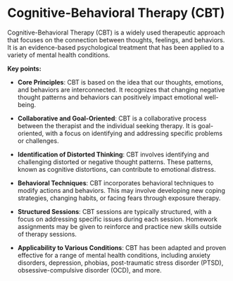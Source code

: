 # Cognitive-Behavioral Therapy (CBT)

Cognitive-Behavioral Therapy (CBT) is a widely used therapeutic approach that focuses on the connection between thoughts, feelings, and behaviors. It is an evidence-based psychological treatment that has been applied to a variety of mental health conditions.

**Key points:**

* **Core Principles**: CBT is based on the idea that our thoughts, emotions, and behaviors are interconnected. It recognizes that changing negative thought patterns and behaviors can positively impact emotional well-being.

* **Collaborative and Goal-Oriented**: CBT is a collaborative process between the therapist and the individual seeking therapy. It is goal-oriented, with a focus on identifying and addressing specific problems or challenges.

* **Identification of Distorted Thinking**: CBT involves identifying and challenging distorted or negative thought patterns. These patterns, known as cognitive distortions, can contribute to emotional distress.

* **Behavioral Techniques**: CBT incorporates behavioral techniques to modify actions and behaviors. This may involve developing new coping strategies, changing habits, or facing fears through exposure therapy.

* **Structured Sessions**: CBT sessions are typically structured, with a focus on addressing specific issues during each session. Homework assignments may be given to reinforce and practice new skills outside of therapy sessions.

* **Applicability to Various Conditions**: CBT has been adapted and proven effective for a range of mental health conditions, including anxiety disorders, depression, phobias, post-traumatic stress disorder (PTSD), obsessive-compulsive disorder (OCD), and more.
